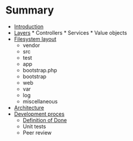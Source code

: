 # Summary

* [Introduction](README.md)
* [Layers](docs/layered_architecture.md)
       * Controllers
       * Services
       * Value objects
* [Filesystem layout](docs/filesystem-layout.md)
   * vendor
   * src
   * test
   * app
   * bootstrap.php
   * bootstrap
   * web
   * var
   * log
   * miscellaneous
* [Architecture](docs/architecture.md)
* [Development proces](docs/development_proces.md)
   * [Definition of Done](docs/development-proces/definition_of_done.md)
   * Unit tests
   * Peer review

